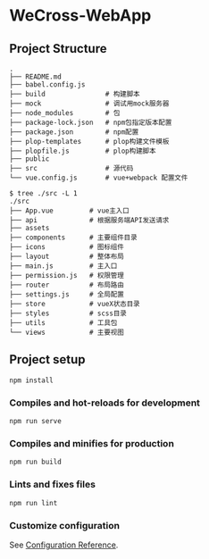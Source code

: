 # WeCross-WebApp

## Project Structure

```shell
.
├── README.md
├── babel.config.js
├── build               # 构建脚本
├── mock                # 调试用mock服务器
├── node_modules        # 包
├── package-lock.json   # npm包指定版本配置
├── package.json        # npm配置
├── plop-templates      # plop构建文件模板
├── plopfile.js         # plop构建脚本
├── public
├── src                 # 源代码
└── vue.config.js       # vue+webpack 配置文件
```

```shell
$ tree ./src -L 1
./src
├── App.vue         # vue主入口
├── api             # 根据服务端API发送请求
├── assets
├── components      # 主要组件目录
├── icons           # 图标组件
├── layout          # 整体布局
├── main.js         # 主入口
├── permission.js   # 权限管理
├── router          # 布局路由
├── settings.js     # 全局配置
├── store           # vueX状态目录
├── styles          # scss目录
├── utils           # 工具包
└── views           # 主要视图
```

## Project setup

```shell
npm install
```

### Compiles and hot-reloads for development

```shell
npm run serve
```

### Compiles and minifies for production

```shell
npm run build
```

### Lints and fixes files

```shell
npm run lint
```

### Customize configuration

See [Configuration Reference](https://cli.vuejs.org/config/).
